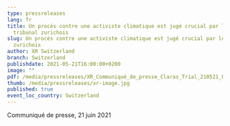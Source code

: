 ```yaml
---
type: pressreleases
lang: fr
title: Un procès contre une activiste climatique est jugé crucial par le
  tribunal zurichois
slug: Un procès contre une activiste climatique est jugé crucial par le tribunal
  zurichois
author: XR Switzerland
branch: Switzerland
publishdate: 2021-05-21T16:00:00+0200
image: ""
pdf: /media/pressreleases/XR_Communiqué_de_presse_Claras_Trial_210521_FR.pdf
thumb: /media/pressreleases/xr-image.jpg
published: true
event_loc_country: Switzerland
---
```

Communiqué de presse, 21 juin 2021